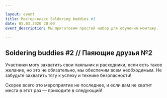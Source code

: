 ```yaml
---

layout: event
title: Мастер-класс Soldering buddies #1
date: 05.03.2020 20:00
event_description: Мы приготовим простой набор для обучения монтажу.

---
```

## Soldering buddies #2 // Паяющие друзья №2

Участники могу захватить свои паяльник и расходники, если есть такое желание, но это не обязательно, мы обеспечим всем необходимым. Не забудьте захватить тягу к успеху и технике безопасности!


Скорее всего это мероприятие не последнее, и если вам не хватит места в этот раз &mdash; приходите в следующий!
